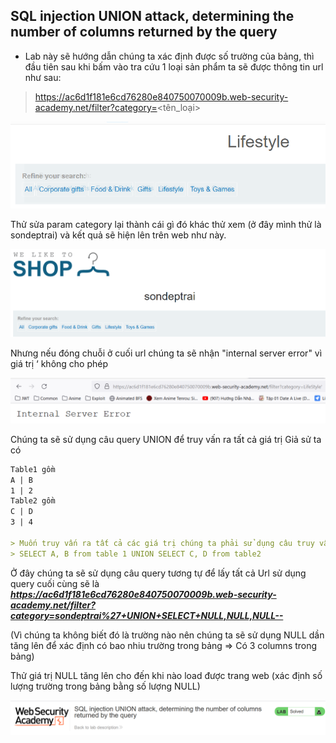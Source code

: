 ## SQL injection UNION attack, determining the number of columns returned by the query
- Lab này sẽ hướng dẫn chúng ta xác định được số trường của bảng, thì đầu tiên sau khi bấm vào tra cứu 1 loại sản phẩm ta sẽ được thông tin url như sau:

> https://ac6d1f181e6cd76280e840750070009b.web-security-academy.net/filter?category=<tên_loại>

![](imgs/SQL-Injection/1.png?raw=true)

Thử sửa param category lại thành cái gì đó khác thử xem (ở đây mình thử là sondeptrai) và kết quả sẽ hiện lên trên web như này.

![](/imgs/SQL-Injection/2.png?raw=true)

Nhưng nếu đóng chuỗi ở cuối url chúng ta sẽ nhận "internal server error" vì giá trị ‘ không cho phép

![](/imgs/SQL-Injection/3.png?raw=true)

Chúng ta sẽ sử dụng câu query UNION để truy vấn ra tất cả giá trị
Giả sử ta có

```markdown
Table1 gồm
A | B
1 | 2
Table2 gồm
C | D
3 | 4

> Muốn truy vấn ra tất cả các giá trị chúng ta phải sử dụng câu truy vấn như sau:
> SELECT A, B from table 1 UNION SELECT C, D from table2
```

Ở đây chúng ta sẽ sử dụng câu query tương tự để lấy tất cả
Url sử dụng query cuối cùng sẽ là ***https://ac6d1f181e6cd76280e840750070009b.web-security-academy.net/filter?category=sondeptrai%27+UNION+SELECT+NULL,NULL,NULL--***

(Vì chúng ta không biết đó là trường nào nên chúng ta sẽ sử dụng NULL dần tăng lên để xác định có bao nhiu trường trong bảng => Có 3 columns trong bảng)

Thử giá trị NULL tăng lên cho đến khi nào load được trang web (xác định số lượng trường trong bảng bằng số lượng NULL)

![](/imgs/SQL-Injection/4.png?raw=true)
